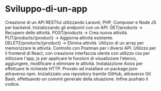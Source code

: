 # Sviluppo-di-un-app
Creazione di un API RESTful utilizzando Laravel, PHP, Composer e Node JS per backend. Inizializzando gli endpoint con un API:
GET/products -> Recupero delle attività.
POST/products -> Crea nuova attività.
PUT/products/{product} -> Aggiorna attività esistente.
DELETE/products/{product} -> Elimina attività.
Utilizzo di un array per memorizzare le attività. Controllo con Postman per i diversi API.
Utilizzo per il frontend di React, con creazione interfaccia utente con utilizzo css per stilizzare l'app, js per applicare le funzioni di visualizzare l'elenco, aggiungere, modificare o eliminare le attività. Instalazzione Axios per effettuare le richieste HTTP.
Provato ad installare un package.json attraverso npm.
Inizializzato una repository tramite GitHub, attraverso Git Bash, effettuando un commit generale della situazione. Infine pushato il codice.
